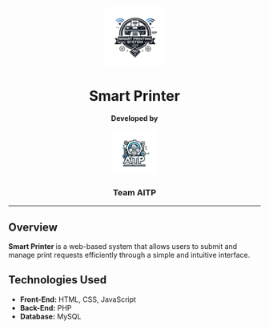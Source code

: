 <p align="center">
  <img src="logo/printer.png" alt="Smart Printer Logo" width="120">
</p>

<h1 align="center">Smart Printer</h1>

<p align="center">
  <strong>Developed by</strong>
</p>

<p align="center">
  <img src="logo/aitp.png" alt="AITP Logo" width="90">
</p>

<h3 align="center">Team AITP</h3>

---

## Overview  
**Smart Printer** is a web-based system that allows users to submit and manage print requests efficiently through a simple and intuitive interface.  

## Technologies Used  
- **Front-End:** HTML, CSS, JavaScript  
- **Back-End:** PHP  
- **Database:** MySQL
